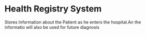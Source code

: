# Health Registry System

Stores Information about the Patient as he enters the hospital.An the informatio will also be used for future diagnosis
